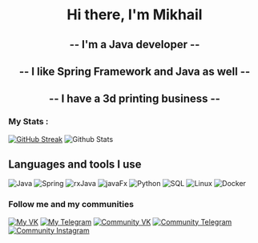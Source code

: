 <h1 align="center">Hi there, I'm Mikhail</h1>
<h2 align="center">-- I'm a Java developer --</h2>
<h2 align="center">-- I like Spring Framework and Java as well --</h2>
<h2 align="center">-- I have a 3d printing business --</h2>

### My Stats :

[![GitHub Streak](https://streak-stats.demolab.com?user=pulkras&theme=neon&hide_border=true)](https://git.io/streak-stats)
![Github Stats](https://github-readme-stats.vercel.app/api?username=pulkras&show_icons=true&theme=onedark&hide_border=true&count_private=true)

## Languages and tools I use

![Java](https://img.shields.io/badge/-Java-red)
![Spring](https://img.shields.io/badge/-Spring-brightgreen?style-for-the-badge&logo=spring&logoColor=yellow)
![rxJava](https://img.shields.io/badge/-rxJava-blueviolet)
![javaFx](https://img.shields.io/badge/-javaFx-9cf)
![Python](https://img.shields.io/badge/-python-yellow?style-for-the-badge&logo=python&logoColor=darkblue)
![SQL](https://img.shields.io/badge/-SQL-black?style-for-the-badge&logo=postgresql&logoColor=yellow)
![Linux](https://img.shields.io/badge/-Linux-white?style-for-the-badge&logo=linux&logoColor=black)
![Docker](https://img.shields.io/badge/-Docker-ff96b4?style-for-the-badge&logo=docker&logoColor=informational)


<!--START_SECTION:waka-->
<!--END_SECTION:waka-->

### Follow me and my communities<br/>

[![My VK](https://img.shields.io/badge/-My_VK-black?style-for-the-badge&logo=vk&logoColor=informational)](https://vk.com/pulkras)
[![My Telegram](https://img.shields.io/badge/-MY_Telegram-white?style-for-the-badge&logo=telegram&logoColor=informational)](https://t.me/pulkras)
[![Community VK](https://img.shields.io/badge/-Community_VK-brightgreen?style-for-the-badge&logo=vk&logoColor=informational)](https://vk.com/pulkras_house)
[![Community Telegram](https://img.shields.io/badge/-Community_Telegram-violet?style-for-the-badge&logo=telegram&logoColor=informational)](https://t.me/pulkras_house)
[![Community Instagram](https://img.shields.io/badge/-Comunnity_Instagram-red?style-for-the-badge&logo=instagram&logoColor=brown)](https://www.instagram.com/pulkras_store)

